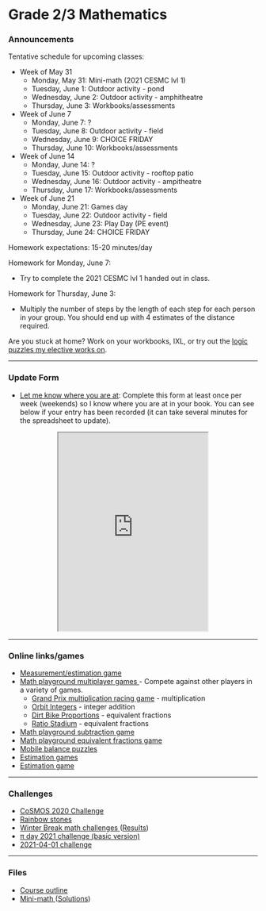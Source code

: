 # Grade 2/3 Mathematics

### Announcements

<!--
<a href="https://renertmath.github.io/pi">&pi; day information</a>
-->

Tentative schedule for upcoming classes:
<!--
  * Week of May 24
    * Tuesday, May 25: Estimation game
    * Wednesday, May 26: Outdoor activity - amphitheatre
    * Thursday, May 27: WB/assessments
-->
  * Week of May 31
    * Monday, May 31: Mini-math (2021 CESMC lvl 1)
    * Tuesday, June 1: Outdoor activity - pond 
    * Wednesday, June 2: Outdoor activity - amphitheatre
    * Thursday, June 3: Workbooks/assessments
  * Week of June 7
    * Monday, June 7: ?
    * Tuesday, June 8: Outdoor activity - field 
    * Wednesday, June 9: CHOICE FRIDAY
    * Thursday, June 10: Workbooks/assessments
  * Week of June 14
    * Monday, June 14: ?
    * Tuesday, June 15: Outdoor activity - rooftop patio 
    * Wednesday, June 16: Outdoor activity - ampitheatre
    * Thursday, June 17: Workbooks/assessments
  * Week of June 21
    * Monday, June 21: Games day
    * Tuesday, June 22: Outdoor activity - field 
    * Wednesday, June 23: Play Day (PE event)
    * Thursday, June 24: CHOICE FRIDAY

<!--
Schedule for next week:
  * Monday, May 17: Mini-math/Mental math
  * Tuesday, May 18: Estimation game
  * Wednesday, May 19: Workbooks
  * Thursday, May 20: Estimation game
-->

Homework expectations: 15-20 minutes/day

Homework for Monday, June 7:
 * Try to complete the 2021 CESMC lvl 1 handed out in class.

Homework for Thursday, June 3:
 * Multiply the number of steps by the length of each step for each person in your group. You should end up with 4 estimates of the distance required.

<!--
Over the break, try to spend an average of 15 minutes on math per day. This time should be spent on: 
  * <a href="https://vchan2.github.io/2020gr23/04_aprilbreak_HW.pdf">multiplication tables</a> (REQUIRED: at least 6)
  * <a href="https://vchan2.github.io/Challenges/2021-04-01_digit_puzzle.pdf"> 2021-04-01 challenge </a> (optional)
  * mental math (can be done orally with a parent, for e.g.)
  * math puzzles (e.g. sudoku, inkies, pixel puzzles, logic puzzles - some can be found on my <a href="https://vchan2.github.io/2020logicpuzzles.html">logic elective website</a>)
  * math games (e.g. 3 or 4-dice, aggression, 24, non-arcade <a href="mathplayground.com/">mathplayground games</a>)
  * <a href="https://ca.ixl.com/">IXL</a> (if you want to use IXL and do not have an active account, I need to know)
  * math contests
  * workbook power builders, final review, corrections, or content that is generally review/understood
-->

<!--
Over the break, try to spend an average of 15 minutes on math per day. This time should be spent on: 
  * <a href="https://vchan2.github.io/2020gr23/03_februarybreak_HW.pdf">multiplication tables</a> (REQUIRED: at least 4)
  * <a href="https://vchan2.github.io/2020gr23/venn.pdf">Venn diagram worksheet</a> (REQUIRED)
  * <a href="https://vchan2.github.io/2020gr23/Valentine_3dice.pdf">Valentine's day 3-dice problems</a> (optional)
  * mental math (can be done orally with a parent, for e.g.)
  * math puzzles (e.g. sudoku, inkies, pixel puzzles, logic puzzles - some can be found on my <a href="https://vchan2.github.io/2020logicpuzzles.html">logic elective website</a>)
  * math games (e.g. 3 or 4-dice, aggression, 24, non-arcade <a href="mathplayground.com/">mathplayground games</a>)
  * <a href="https://ca.ixl.com/">IXL</a> (if you want to use IXL and do not have an active account, I need to know)
  * math contests
  * workbook power builders, final review, corrections, or content that is generally review/understood
-->

<!--
Over the break, try to spend an average of 15 minutes on math per day. This time should be spent on: 
  * multiplication tables (at least 6),
  * mental math (can be done orally with a parent, for e.g.)
  * math puzzles (e.g. sudoku, inkies, pixel puzzles, logic puzzles - some can be found on my <a href="https://vchan2.github.io/2020logicpuzzles.html">logic elective website</a>)
  * math games (e.g. 3 or 4-dice, aggression, 24, non-arcade <a href="mathplayground.com/">mathplayground games</a>)
  * <a href="https://ca.ixl.com/">IXL</a> (if you want to use IXL and do not have an active account, I need to know)
  * math contests
  * workbook power builders, final review, corrections, or content that is generally review/understood
  * the <a href="https://vchan2.github.io/Challenges/2020-21Winter_Break.pdf">Winter Break math challenges</a>
-->

<!--
Over the break, spend at least 15 minutes on math per day. This time should be spent on: 
  * the <a href="https://vchan2.github.io/2020gr23/fallbreak_HW.pdf">multiplication tables</a>,
  * mental math (can be done orally with a parent, for e.g.)
  * math puzzles (e.g. sudoku, inkies, pixel puzzles, logic puzzles - some can be found on my <a href="https://vchan2.github.io/2020logicpuzzles.html">logic elective website</a>)
  * math games (e.g. 3 or 4-dice, aggression, 24, non-arcade <a href="mathplayground.com/">mathplayground games</a>)
  * <a href="https://ca.ixl.com/">IXL</a> (grade 3 and up)
  * workbook power builders, final review, corrections, or content that is generally review/understood
-->

Are you stuck at home? Work on your workbooks, IXL, or try out the <a href="https://vchan2.github.io/2020logicpuzzles.html">logic puzzles my elective works on</a>.

<!--
Homework for Monday, May 3:
 * Try to match the Euler diagrams with the list of properties on <a href="https://vchan2.github.io/2020gr23/Venn-Puzzler.pdf"> this sheet</a> (<a href="https://vchan2.github.io/2020gr23/Venn-Puzzler(solved).jpg">Here are the solutions we came up with as a class</a>)
Homework for Tuesday, April 27:
 * Try to create a Venn diagram with 4 properties. Remember, it needs to have 2^4 = 16 regions which represent different combinations of properties!
Specific homework for Thursday, March 4:
  * Complete the last 4 columns for each of the 4 objects in the circle measurement activity. You may use a calculator, and you may get help from a parent, especially for working with the decimals.
Specific homework for Monday, November 23:
  * Complete the <a href="https://vchan2.github.io/2020gr23/POTWA-20-NN-09-P.pdf">Problem of the Week</a> which we worked on today. You should have an organized answer which shows all your work. For each type of supply, you should have (at the very least): number of supplies needed for the class, number of packages needed, and subtotal for that supply, as well as the calculations you used. For example: we need 5 &#215; 20 = 100 pencils for the class, which is 100 &#247; 10 = 10 packages, which gives a subtotal of 10 &#215; $0.50 = $5.00. This information should be summarized in a table. Neatness counts! Your answer should be stand-alone - that is, anyone should be able to read your solution and understand exactly what you did. If your solution is longer than one page, make sure you write single-sided.
Specific homework for Monday, November 16:
  * Complete all 8 <a href="https://vchan2.github.io/2020gr23/fallbreak_HW.pdf">multiplication tables</a>.
Specific homework for Monday, October 26:
  * Record your times for your count-by's <a href="https://forms.gle/NhR9cxXSjpTFbFQd6"> here</a>.
Specific homework for Monday, September 21:
  * Finish your subtraction worksheets (counts towards your daily math)
Specific homework for Thursday, September 3, 2020:
  * Fill out the <a href="https://forms.gle/7Cr4h1FoWTxSz2TD8">update form</a>.
  * Sign the course outline, have your parents sign it, and bring it to class.
  * Finish your "biography sheet" with the 4 questions.
  * Have an answer to the questions: "What is the purpose of a teacher?" and "What is the purpose of learning math?"
-->

---

### Update Form
* <a href="https://forms.gle/7Cr4h1FoWTxSz2TD8"> Let me know where you are at</a>: Complete this form at least once per week (weekends) so I know where you are at in your book. You can see below if your entry has been recorded (it can take several minutes for the spreadsheet to update). 


<p align="center">
<iframe src="https://docs.google.com/spreadsheets/d/e/2PACX-1vTAyaLKXfwkhc9DIX4qtjY-Mw0mWwGou_pU-SAQRSvL7KT6BNDJuXAE_gBydcYhNXi6sYqmCyPbswym/pubhtml?gid=2120671677&amp;single=true&amp;widget=true&amp;headers=false" width="60%" height = "400"></iframe>
</p>

---

### Online links/games


* <a href="https://snap.berkeley.edu/snap/snap.html#present:Username=psafa&ProjectName=Numbers%20Game"> Measurement/estimation game </a>
* <a href="https://www.mathplayground.com/ASB_Index.html"> Math playground multiplayer games </a> - Compete against other players in a variety of games.
  * <a href="https://www.mathplayground.com/ASB_GrandPrixMultiplication.html"> Grand Prix multiplication racing game</a> - multiplication
  * <a href="https://www.mathplayground.com/ASB_OrbitIntegers.html"> Orbit Integers</a> - integer addition
  * <a href="https://www.mathplayground.com/ASB_DirtBikeProportions.html"> Dirt Bike Proportions</a> - equivalent fractions
  * <a href="https://www.mathplayground.com/ASB_RatioStadium.html"> Ratio Stadium</a> - equivalent fractions
* <a href="https://www.mathplayground.com/brain_workouts/brain_workout_01_subtraction.html"> Math playground subtraction game </a>
* <a href="https://www.mathplayground.com/ASB_RatioBlaster.html"> Math playground equivalent fractions game </a>
* <a href="https://solveme.edc.org/mobiles/"> Mobile balance puzzles </a>
* <a href="https://www.mathsisfun.com/numbers/estimation-game.php"> Estimation games </a>
* <a href="https://mrnussbaum.com/estimation-valley-golf-online-game"> Estimation game </a>


---

### Challenges
* <a href="https://vincentchan02.wixsite.com/cosmospuzzle"> CoSMOS 2020 Challenge</a> 
* <a href="https://vchan2.github.io/Challenges/Rainbow_Stones.pdf"> Rainbow stones </a>
* <a href="https://vchan2.github.io/Challenges/2020-21Winter_Break.pdf"> Winter Break math challenges </a> (<a href="https://vchan2.github.io/Challenges/2020-21Winter_Break_winners.pdf">Results</a>)
* <a href="https://vchan2.github.io/Challenges/pi_digit_puzzle2021basic.pdf"> &pi; day 2021 challenge (basic version) </a>
* <a href="https://vchan2.github.io/Challenges/2021-04-01_digit_puzzle.pdf"> 2021-04-01 challenge </a>


---

### Files

* <a href="https://vchan2.github.io/2020gr23/Math%20Gr2-3%20Course%20Outline%202020-2021.pdf"> Course outline </a>
* <a href="https://vchan2.github.io/2020gr23/Mini-math_Gr2:3.pdf"> Mini-math </a> (<a href="https://vchan2.github.io/2020gr23/Mini-math_Gr2:3_sol.pdf">Solutions</a>)
